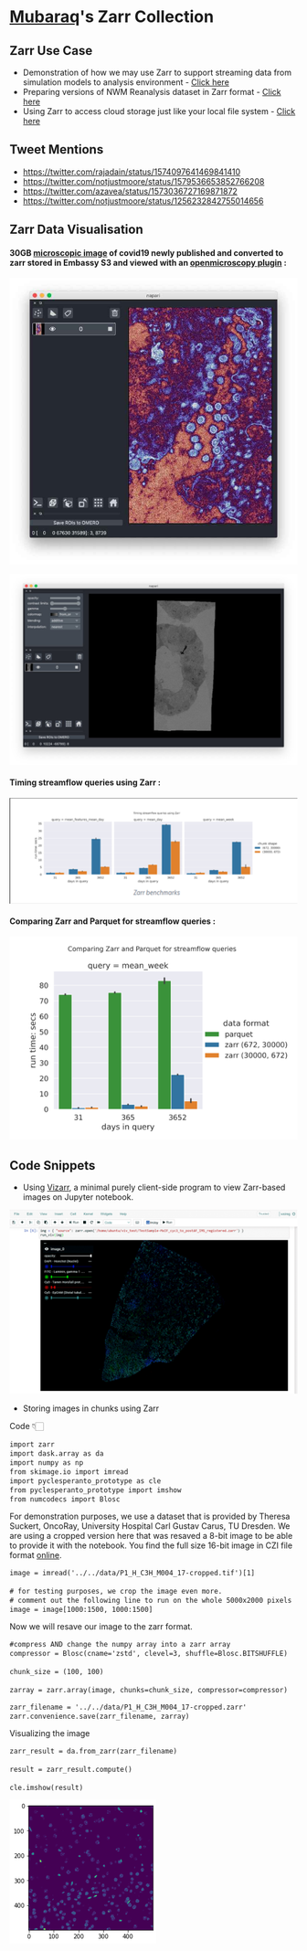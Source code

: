 # [Mubaraq](https://github.com/Mubarraqqq/)'s Zarr Collection


## Zarr Use Case
- Demonstration of how we may use Zarr to support streaming data from simulation models to analysis environment - [Click here](https://medium.com/pangeo/streaming-zarr-ccf0d518b1c0)
- Preparing versions of NWM Reanalysis dataset in Zarr format - [Click here](https://github.com/azavea/noaa-hydro-data/blob/master/src/esip-2022-presentation/save_zarr_data.ipynb)
- Using Zarr to access cloud storage just like your local file system - [Click here](https://measurespace.medium.com/use-zarr-to-access-clound-storage-just-like-your-local-file-system-d67607cb128b)


## Tweet Mentions

- https://twitter.com/rajadain/status/1574097641469841410
- https://twitter.com/notjustmoore/status/1579536653852766208
- https://twitter.com/azavea/status/1573036727169871872
- https://twitter.com/notjustmoore/status/1256232842755014656


## Zarr Data Visualisation

#### 30GB [microscopic image](https://twitter.com/notjustmoore/status/1256232842755014656) of covid19 newly published and converted to zarr stored in Embassy S3 and viewed with an [openmicroscopy plugin](https://www.openmicroscopy.org/bio-formats/) :

![image1](/_data/Mubarraqqq/screenshots/Microscopy1.jpg)

![image2](/_data/Mubarraqqq/screenshots/Microscopy2.jpg)


#### Timing streamflow queries using Zarr :

![image3](/_data/Mubarraqqq/screenshots/TimingZarr.png)


#### Comparing Zarr and Parquet for streamflow queries :

![image4](/_data/Mubarraqqq/screenshots/ComparingPandZ.png)

## Code Snippets

- Using [Vizarr](https://hms-dbmi.github.io/vizarr), a minimal purely client-side program to view Zarr-based images on Jupyter notebook.

![image5](/_data/Mubarraqqq/screenshots/vizarr.png)


- Storing images in chunks using Zarr

Code 👇🏻

```
import zarr
import dask.array as da
import numpy as np
from skimage.io import imread
import pyclesperanto_prototype as cle
from pyclesperanto_prototype import imshow
from numcodecs import Blosc
```
For demonstration purposes, we use a dataset that is provided by Theresa Suckert, OncoRay, University Hospital Carl Gustav Carus, TU Dresden.
We are using a cropped version here that was resaved a 8-bit image to be able to provide it with the notebook. 
You find the full size 16-bit image in CZI file format [online](https://zenodo.org/record/4276076#.YX1F-55BxaQ).

```
image = imread('../../data/P1_H_C3H_M004_17-cropped.tif')[1]

# for testing purposes, we crop the image even more.
# comment out the following line to run on the whole 5000x2000 pixels
image = image[1000:1500, 1000:1500]
```
Now we will resave our image to the zarr format.

```
#compress AND change the numpy array into a zarr array
compressor = Blosc(cname='zstd', clevel=3, shuffle=Blosc.BITSHUFFLE)

chunk_size = (100, 100)

zarray = zarr.array(image, chunks=chunk_size, compressor=compressor)
```


```
zarr_filename = '../../data/P1_H_C3H_M004_17-cropped.zarr'
zarr.convenience.save(zarr_filename, zarray)
```
Visualizing the image

```
zarr_result = da.from_zarr(zarr_filename)

result = zarr_result.compute()

cle.imshow(result)
```
![image6](/_data/Mubarraqqq/screenshots/bioimaging.png)


